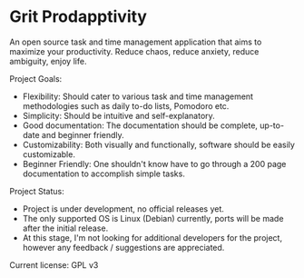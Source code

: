 # Grit Prodapptivity
An open source task and time management application that aims to maximize your productivity. Reduce chaos, reduce anxiety, reduce ambiguity, enjoy life.

Project Goals:
- Flexibility: Should cater to various task and time management methodologies such as daily to-do lists, Pomodoro etc.
- Simplicity: Should be intuitive and self-explanatory.
- Good documentation: The documentation should be complete, up-to-date and beginner friendly. 
- Customizability: Both visually and functionally, software should be easily customizable.
- Beginner Friendly: One shouldn't know have to go through a 200 page documentation to accomplish simple tasks.

Project Status:
- Project is under development, no official releases yet.
- The only supported OS is Linux (Debian) currently, ports will be made after the initial release.
- At this stage, I'm not looking for additional developers for the project, however any feedback / suggestions are appreciated.

Current license: GPL v3
